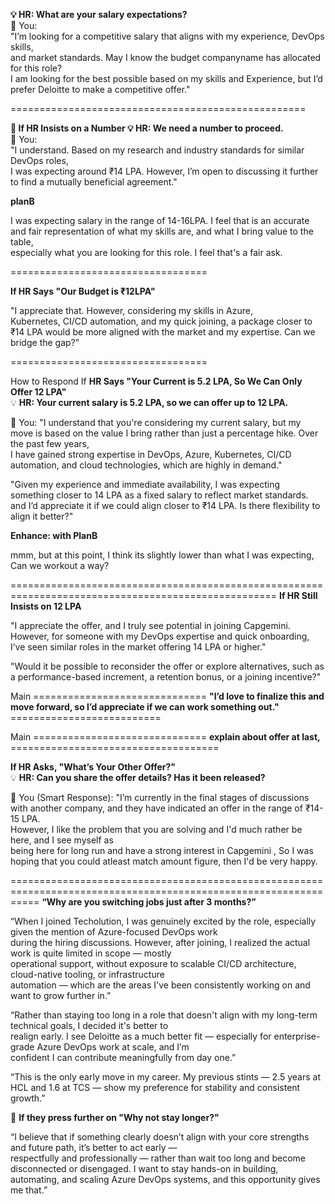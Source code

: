 **💡 HR: What are your salary expectations?** <br/>
🚀 You: <br/>
"I’m looking for a competitive salary that aligns with my experience, DevOps skills, <br/>
and market standards. May I know the budget companyname has allocated for this role? <br/> I am looking for the best possible based on my skills and Experience, 
but I’d prefer Deloitte to make a competitive offer." <br/>

===================================================

**🔹 If HR Insists on a Number
💡 HR: We need a number to proceed.** <br/>
🚀 You: <br/>
"I understand. Based on my research and industry standards for similar DevOps roles, <br/>
I was expecting around ₹14 LPA. However, I’m open to discussing it further to find a mutually beneficial agreement." <br/>

**planB** <br/>

I was expecting salary in the range of 14-16LPA. I feel that is an accurate and fair representation of what my skills are, and what I bring value to the table, <br/>
especially what you are looking for this role. I feel that's a fair ask. <br/>

==================================

**If HR Says "Our Budget is ₹12LPA"** <br/>

"I appreciate that. However, considering my skills in Azure, <br/>
Kubernetes, CI/CD automation, and my quick joining, a package closer to ₹14 LPA would be more aligned with the market and my expertise. Can we bridge the gap?" <br/>

==================================

 How to Respond If **HR Says "Your Current is 5.2 LPA, So We Can Only Offer 12 LPA"** <br/>
💡 **HR: Your current salary is 5.2 LPA, so we can offer up to 12 LPA. <br/>**

🚀 You:
"I understand that you're considering my current salary, but my move is based on the value I bring rather than just a percentage hike. Over the past few years, <br/>
I have gained strong expertise in DevOps, Azure, Kubernetes, CI/CD automation, and cloud technologies, which are highly in demand." <br/>

"Given my experience and immediate availability, I was expecting something closer to 14 LPA as a fixed salary to reflect market standards. <br/>
and I’d appreciate it if we could align closer to ₹14 LPA. Is there flexibility to align it better?" <br/>

**Enhance: with PlanB** <br/>

mmm, but at this point, I think its slightly lower than what I was expecting, Can we workout a way? <br/>

====================================================================================================
**If HR Still Insists on 12 LPA** <br/>

"I appreciate the offer, and I truly see potential in joining Capgemini. However, for someone with my DevOps expertise and quick onboarding, <br/>
I’ve seen similar roles in the market offering 14 LPA or higher." <br/>

"Would it be possible to reconsider the offer or explore alternatives, such as a performance-based increment, a retention bonus, or a joining incentive?"<br/>


Main ============================== **"I’d love to finalize this and move forward, so I’d appreciate if we can work something out."** <br/> ==========================

Main ============================== **explain about offer at last,** <br/> ====================================

**If HR Asks, "What’s Your Other Offer?"** <br/>
💡 **HR: Can you share the offer details? Has it been released?** <br/>

🚀 You (Smart Response):
"I’m currently in the final stages of discussions with another company, and they have indicated an offer in the range of ₹14-15 LPA. <br/>
However, I like the problem that you are solving and I'd much rather be here, and I see myself as <br/>
being here for long run and have a strong interest in Capgemini , So I was hoping that you could atleast match amount figure, then I'd be very happy. <br/>

=================================================================================================================
**“Why are you switching jobs just after 3 months?”** <br/>

“When I joined Techolution, I was genuinely excited by the role, especially given the mention of Azure-focused DevOps work <br/> during the hiring discussions. However, after joining, I realized the actual work is quite limited in scope — mostly <br/> operational support, without exposure to scalable CI/CD architecture, cloud-native tooling, or infrastructure <br/>automation — which are the areas I've been consistently working on and want to grow further in.” <br/>

“Rather than staying too long in a role that doesn't align with my long-term technical goals, I decided it's better to <br/> realign early. I see Deloitte as a much better fit — especially for enterprise-grade Azure DevOps work at scale, and I’m <br/> confident I can contribute meaningfully from day one.” <br/>

“This is the only early move in my career. My previous stints — 2.5 years at HCL and 1.6 at TCS — show my preference for stability and consistent growth.” <br/>

🧭 **If they press further on "Why not stay longer?"** <br/>

“I believe that if something clearly doesn’t align with your core strengths and future path, it’s better to act early — <br/> respectfully and professionally — rather than wait too long and become disconnected or disengaged. I want to stay hands-on in building, automating, and scaling Azure DevOps systems, and this opportunity gives me that.” <br/>




